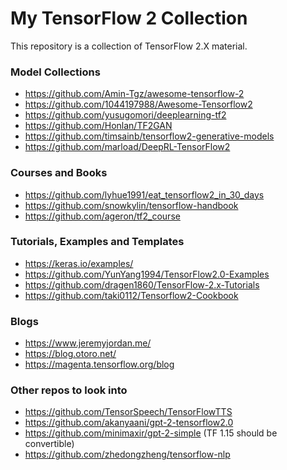 # My TensorFlow 2 Collection
This repository is a collection of TensorFlow 2.X material. 

### Model Collections
- https://github.com/Amin-Tgz/awesome-tensorflow-2
- https://github.com/1044197988/Awesome-Tensorflow2
- https://github.com/yusugomori/deeplearning-tf2
- https://github.com/Honlan/TF2GAN
- https://github.com/timsainb/tensorflow2-generative-models
- https://github.com/marload/DeepRL-TensorFlow2

### Courses and Books
- https://github.com/lyhue1991/eat_tensorflow2_in_30_days
- https://github.com/snowkylin/tensorflow-handbook
- https://github.com/ageron/tf2_course

### Tutorials, Examples and Templates
- https://keras.io/examples/
- https://github.com/YunYang1994/TensorFlow2.0-Examples
- https://github.com/dragen1860/TensorFlow-2.x-Tutorials
- https://github.com/taki0112/Tensorflow2-Cookbook

### Blogs
- https://www.jeremyjordan.me/
- https://blog.otoro.net/
- https://magenta.tensorflow.org/blog

### Other repos to look into
- https://github.com/TensorSpeech/TensorFlowTTS
- https://github.com/akanyaani/gpt-2-tensorflow2.0
- https://github.com/minimaxir/gpt-2-simple (TF 1.15 should be convertible)
- https://github.com/zhedongzheng/tensorflow-nlp

